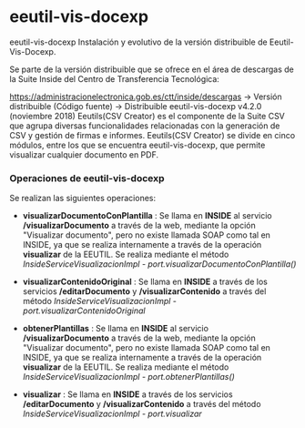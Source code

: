# eeutil-vis-docexp
eeutil-vis-docexp
Instalación y evolutivo de la versión distribuible de Eeutil-Vis-Docexp.

Se parte de la versión distribuible que se ofrece en el área de descargas de la Suite Inside del Centro de Transferencia Tecnológica:

https://administracionelectronica.gob.es/ctt/inside/descargas -> Versión distribuible (Código fuente) -> Distribuible eeutil-vis-docexp v4.2.0 (noviembre 2018)
Eeutils(CSV Creator) es el componente de la Suite CSV que agrupa diversas funcionalidades relacionadas con la generación de CSV y gestión de firmas e informes. Eeutils(CSV Creator) se divide en cinco módulos, entre los que se encuentra eeutil-vis-docexp, que permite visualizar cualquier documento en PDF.

### Operaciones de eeutil-vis-docexp
Se realizan las siguientes operaciones:

- **visualizarDocumentoConPlantilla**  :  Se llama en **INSIDE** al servicio **/visualizarDocumento** a través de la web, mediante la opción "Visualizar documento", pero no existe llamada SOAP como tal en INSIDE, ya que se realiza internamente a través de la operación **visualizar** de la EEUTIL. Se realiza mediante el método *InsideServiceVisualizacionImpl - port.visualizarDocumentoConPlantilla()*

- **visualizarContenidoOriginal** : Se llama en **INSIDE** a través de los servicios **/editarDocumento** y **/visualizarContenido** a través del método *InsideServiceVisualizacionImpl - port.visualizarContenidoOriginal*

- **obtenerPlantillas** :  Se llama en **INSIDE** al servicio **/visualizarDocumento** a través de la web, mediante la opción "Visualizar documento", pero no existe llamada SOAP como tal en INSIDE, ya que se realiza internamente a través de la operación **visualizar** de la EEUTIL. Se realiza mediante el método *InsideServiceVisualizacionImpl - port.obtenerPlantillas()*

- **visualizar** :  Se llama en **INSIDE** a través de los servicios **/editarDocumento** y **/visualizarContenido** a través del método *InsideServiceVisualizacionImpl - port.visualizar*
